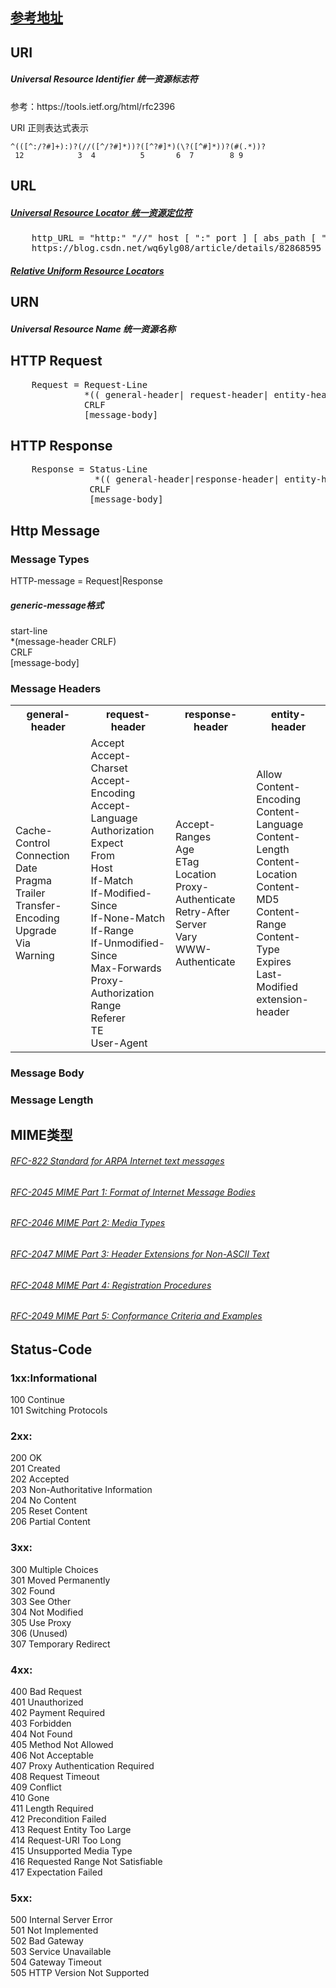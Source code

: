 <head>
<style type="text/css">

</style>
</head>
<!-- ------------------------------------------------------------------>
<body>
<h2> <a href='https://tools.ietf.org/html/rfc2616#section-14.5'>参考地址</a>
</h2>
<h2>URI</h2>
<h5>Universal Resource Identifier 统一资源标志符</h5>
<p>参考：https://tools.ietf.org/html/rfc2396</p>
<!--
<p>格式：协议名称://域名.根域名/目录/文件名.后缀</p>
<ol>
<li>[scheme:]scheme-specific-part[#fragment]</li>
<li>[scheme:][//authority][path][?query][#fragment]</li>
<li>[scheme:][//host:port][path][?query][#fragment]</li>
-->
</ol>
<span >URI 正则表达式表示 </span>

    ^(([^:/?#]+):)?(//([^/?#]*))?([^?#]*)(\?([^#]*))?(#(.*))?
     12            3  4          5       6  7        8 9

<h2>URL</h2>
<h5><a href=https://tools.ietf.org/html/rfc1738>Universal Resource Locator 统一资源定位符</a></h5>
<pre>
    http_URL = "http:" "//" host [ ":" port ] [ abs_path [ "?" query ]]
    https://blog.csdn.net/wq6ylg08/article/details/82868595
</pre>

<h5><a href=https://tools.ietf.org/html/rfc1808> Relative Uniform Resource Locators</a></h5>
<h2>URN</h2>

<h5> Universal Resource Name 统一资源名称</h5>

<h2>HTTP Request</h2>
<pre>
    Request = Request-Line
              *(( general-header| request-header| entity-header ) CRLF)
              CRLF
              [message-body]
</pre>

<h2>HTTP Response</h2>
<pre>
    Response = Status-Line
                *(( general-header|response-header| entity-header ) CRLF)
               CRLF
               [message-body]
</pre>
<h2> Http Message </h2>

<h3>Message Types</h3>
<p>HTTP-message    = Request|Response</p>

<h5>generic-message格式</h5>

start-line<br>
*(message-header CRLF)<br>
CRLF<br>
\[message-body\]<br>

<h3>Message Headers</h3>

<table>
    <tr>
     <th>general-header</th>
     <th>request-header</th>
     <th>response-header</th>
     <th>entity-header</th>
    </tr>
   <tr>
       <td>
            <text>
                Cache-Control<br>
                Connection<br>
                Date<br>
                Pragma<br>
                Trailer<br>
                Transfer-Encoding<br>
                Upgrade<br>
                Via<br>
                Warning<br>
            </text>
       </td>
       <td>
            <text>
                Accept<br>
                Accept-Charset<br>
                Accept-Encoding<br>
                Accept-Language<br>
                Authorization<br>
                Expect<br>
                From<br>
                Host<br>
                If-Match<br>
                If-Modified-Since<br>
                If-None-Match<br>
                If-Range<br>
                If-Unmodified-Since<br>
                Max-Forwards<br>
                Proxy-Authorization<br>
                Range<br>
                Referer<br>
                TE<br>
                User-Agent<br>
            </text>
       </td>
       <td>
            <text>
                Accept-Ranges<br>
                Age<br>
                ETag<br>
                Location<br>
                Proxy-Authenticate<br>
                Retry-After<br>
                Server<br>
                Vary<br>
                WWW-Authenticate<br>
            </text>
       </td>
       <td>
            <text>
                Allow<br>
                Content-Encoding<br>
                Content-Language<br>
                Content-Length<br>
                Content-Location<br>
                Content-MD5<br>
                Content-Range<br>
                Content-Type<br>
                Expires<br>
                Last-Modified<br>
                extension-header<br>
            </text>
       </td>
   </tr>
</table>

<h3>Message Body</h3>

<h3>Message Length</h3>

<h2>MIME类型</h2>
<h6><a href=https://tools.ietf.org/html/rfc822>RFC-822 Standard for ARPA Internet text messages</a></h6>
<h6><a href=https://tools.ietf.org/html/rfc2045>RFC-2045 MIME Part 1: Format of Internet Message Bodies</a></h6>
<h6><a href=https://tools.ietf.org/html/rfc2046>RFC-2046 MIME Part 2: Media Types<br></a></h6>
<h6><a href=https://tools.ietf.org/html/rfc2047>RFC-2047 MIME Part 3: Header Extensions for Non-ASCII Text<br></a></h6>
<h6><a href=https://tools.ietf.org/html/rfc2048>RFC-2048 MIME Part 4: Registration Procedures<br></a></h6>
<h6><a href=https://tools.ietf.org/html/rfc2049>RFC-2049 MIME Part 5: Conformance Criteria and Examples<br></a></h6>

<h2> Status-Code</h2>
<h3>1xx:Informational</h3>
<p>
100 Continue<br>
101 Switching Protocols<br>
</p>
<h3>2xx:</h3>
<p>
200 OK<br>
201 Created<br>
202 Accepted<br>
203 Non-Authoritative Information<br>
204 No Content<br>
205 Reset Content<br>
206 Partial Content<br>
</p>
<h3>3xx:</h3>
<p>
300 Multiple Choices<br>
301 Moved Permanently<br>
302 Found<br>
303 See Other<br>
304 Not Modified<br>
305 Use Proxy<br>
306 (Unused)<br>
307 Temporary Redirect<br>
</p>
<h3>4xx:</h3>
<p>
400 Bad Request<br>
401 Unauthorized<br>
402 Payment Required<br>
403 Forbidden<br>
404 Not Found<br>
405 Method Not Allowed<br>
406 Not Acceptable<br>
407 Proxy Authentication Required<br>
408 Request Timeout<br>
409 Conflict<br>
410 Gone<br>
411 Length Required<br>
412 Precondition Failed<br>
413 Request Entity Too Large<br>
414 Request-URI Too Long<br>
415 Unsupported Media Type<br>
416 Requested Range Not Satisfiable<br>
417 Expectation Failed<br>
</p>
<h3>5xx:</h3>
<p>
500 Internal Server Error<br>
501 Not Implemented<br>
502 Bad Gateway<br>
503 Service Unavailable<br>
504 Gateway Timeout<br>
505 HTTP Version Not Supported<br>
</p>

</body>








